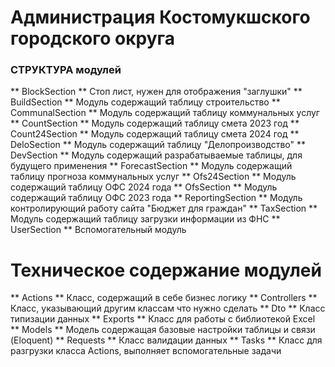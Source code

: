 # Администрация Костомукшского городского округа
### СТРУКТУРА модулей

** BlockSection ** Стоп лист, нужен для отображения "заглушки"
** BuildSection ** Модуль содержащий таблицу строительство
** CommunalSection ** Модуль содержащий таблицу коммунальных услуг
** CountSection ** Модуль содержащий таблицу смета 2023 год
** Count24Section ** Модуль содержащий таблицу смета 2024 год
** DeloSection ** Модуль содержащий таблицу "Делопроизводство"
** DevSection ** Модуль содержащий разрабатываемые таблицы, для будущего применения
** ForecastSection ** Модуль содержащий таблицу прогноза коммунальных услуг
** Ofs24Section ** Модуль содержащий таблицу ОФС 2024 года
** OfsSection ** Модуль содержащий таблицу ОФС 2023 года
** ReportingSection ** Модуль контролирующий работу сайта "Бюджет для граждан"
** TaxSection ** Модуль содержащий таблицу загрузки информации из ФНС
** UserSection ** Вспомогательный модуль

# Техническое содержание модулей

** Actions ** Класс, содержащий в себе бизнес логику
** Controllers ** Класс, указывающий другим классам что нужно сделать
** Dto ** Класс типизации данных
** Exports ** Класс для работы с библиотекой Excel
** Models ** Модель содержащая базовые настройки таблицы и связи (Eloquent)
** Requests ** Класс валидации данных
** Tasks ** Класс для разгрузки класса Actions, выполняет вспомогательные задачи